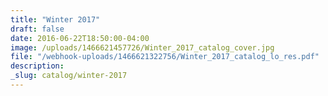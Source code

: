 ```yaml
---
title: "Winter 2017"
draft: false
date: 2016-06-22T18:50:00-04:00
image: /uploads/1466621457726/Winter_2017_catalog_cover.jpg
file: "/webhook-uploads/1466621322756/Winter_2017_catalog_lo_res.pdf"
description:
_slug: catalog/winter-2017
---
```

